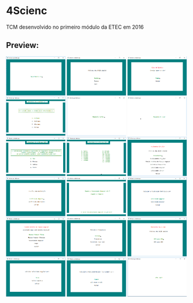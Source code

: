 # 4Scienc
TCM desenvolvido no primeiro módulo da ETEC em 2016

## Preview: 
<div>
<img src="Prints/1.png" width="162" height="107" />
<img src="Prints/2.png" width="162" height="107" />
<img src="Prints/3.png" width="162" height="107" />
<img src="Prints/4.png" width="162" height="107" />
<img src="Prints/5.png" width="162" height="107" />
<img src="Prints/6.png" width="162" height="107" />
<img src="Prints/7.png" width="162" height="107" />
<img src="Prints/8.png" width="162" height="107" />
<img src="Prints/9.png" width="162" height="107" />
<img src="Prints/10.png" width="162" height="107" />
<img src="Prints/11.png" width="162" height="107" />
<img src="Prints/12.png" width="162" height="107" />
<img src="Prints/13.png" width="162" height="107" />
<img src="Prints/14.png" width="162" height="107" />
<img src="Prints/15.png" width="162" height="107" />
<img src="Prints/16.png" width="162" height="107" />
<img src="Prints/17.png" width="162" height="107" />
<img src="Prints/18.png" width="162" height="107" />
</div>
